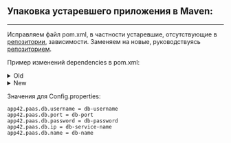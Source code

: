## Упаковка устаревшего приложения в Maven:

---
Исправляем файл pom.xml, в частности устаревшие, отсутствующие в [репозитории](https://mvnrepository.com/), зависимости. 
Заменяем на новые, руководствуясь [репозиторием](https://mvnrepository.com/).

Пример изменений dependencies в pom.xml:

<details>
  <summary>Old</summary>

```xml
  <dependencies>
		<dependency>
			<groupId>org.apache.tomcat</groupId>
			<artifactId>servlet-api</artifactId>
			<version>6.0.16</version>
		</dependency>
		<!-- Mail Dependency -->
		<dependency>
			<groupId>mysql</groupId>
			<artifactId>mysql-connector-java</artifactId>
			<version>5.1.8</version>
		</dependency>
		<dependency>
			<groupId>org.springframework</groupId>
			<artifactId>spring-jdbc</artifactId>
			<version>3.2.0.RELEASE</version>
		</dependency>

		<!-- Spring Integration -->
		<dependency>
			<groupId>org.springframework</groupId>
			<artifactId>spring</artifactId>
			<version>2.5.6</version>
		</dependency>

		<!-- Logging -->

		<dependency>
			<groupId>commons-logging</groupId>
			<artifactId>commons-logging</artifactId>
			<version>1.1.3</version>
		</dependency>

	</dependencies>
```
</details>
<details>
  <summary>New</summary>

```xml
  <dependencies>
		<dependency>
			<groupId>org.apache.tomcat</groupId>
			<artifactId>tomcat-servlet-api</artifactId>
			<version>9.0.17</version>
		</dependency>
		<!-- Mail Dependency -->
		<dependency>
			<groupId>mysql</groupId>
			<artifactId>mysql-connector-java</artifactId>
			<version>8.0.28</version>
		</dependency>
		<dependency>
			<groupId>org.springframework</groupId>
			<artifactId>spring-jdbc</artifactId>
			<version>5.2.19.RELEASE</version>
		</dependency>

		<!-- Spring Integration -->
		<dependency>
			<groupId>org.springframework</groupId>
			<artifactId>spring-core</artifactId>
			<version>5.2.19.RELEASE</version>
		</dependency>

		<!-- Logging -->

		<dependency>
			<groupId>commons-logging</groupId>
			<artifactId>commons-logging</artifactId>
			<version>1.2</version>
		</dependency>

	</dependencies>
```
</details>


Значения для Config.properties:

```properties
app42.paas.db.username = db-username
app42.paas.db.port = db-port
app42.paas.db.password = db-password
app42.paas.db.ip = db-service-name
app42.paas.db.name = db-name
```